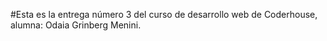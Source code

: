 #Esta es la entrega número 3 del curso de desarrollo web de Coderhouse, alumna: Odaia Grinberg Menini.
